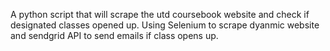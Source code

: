 A python script that will scrape the utd coursebook website and check if designated classes opened up.
Using Selenium to scrape dyanmic website and sendgrid API to send emails if class opens up.
